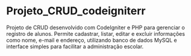 # Projeto_CRUD_codeigniterr
Projeto de CRUD desenvolvido com CodeIgniter e PHP para gerenciar o registro de alunos. Permite cadastrar, listar, editar e excluir informações como nome, e-mail e endereço, utilizando banco de dados MySQL e interface simples para facilitar a administração escolar.
